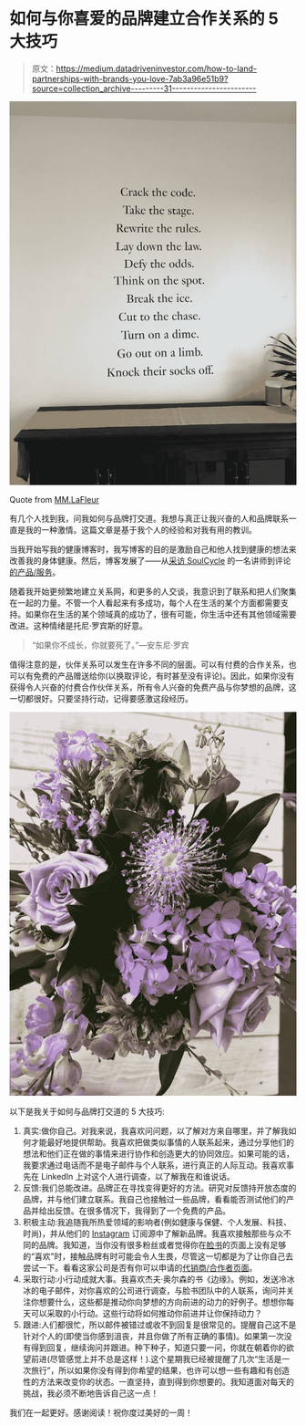 # 如何与你喜爱的品牌建立合作关系的 5 大技巧

> 原文：<https://medium.datadriveninvestor.com/how-to-land-partnerships-with-brands-you-love-7ab3a96e51b9?source=collection_archive---------31----------------------->

![](img/c4db0806e7282dd841a156e51aaf8881.png)

Quote from [MM.LaFleur](https://mmlafleur.com/)

有几个人找到我，问我如何与品牌打交道。我想与真正让我兴奋的人和品牌联系一直是我的一种激情。这篇文章是基于我个人的经验和对我有用的教训。

当我开始写我的健康博客时，我写博客的目的是激励自己和他人找到健康的想法来改善我的身体健康。然后，博客发展了——从[采访 SoulCycle](https://lovehealthandwellness.wordpress.com/2016/07/07/soulcycle-in-the-castro/) 的一名讲师到评论[的产品/服务](https://lovehealthandwellness.wordpress.com/2018/12/04/simple-snacking-with-rxbar/)。

随着我开始更频繁地建立关系网，和更多的人交谈，我意识到了联系和把人们聚集在一起的力量。不管一个人看起来有多成功，每个人在生活的某个方面都需要支持。如果你在生活的某个领域真的成功了，很有可能，你生活中还有其他领域需要改进。这种情绪是托尼·罗宾斯的好意。

> “如果你不成长，你就要死了。”—安东尼·罗宾

值得注意的是，伙伴关系可以发生在许多不同的层面。可以有付费的合作关系，也可以有免费的产品赠送给你(以换取评论，有时甚至没有评论)。因此，如果你没有获得令人兴奋的付费合作伙伴关系，所有令人兴奋的免费产品与你梦想的品牌，这一切都很好。只要坚持行动，记得要感激这段经历。

![](img/ebb53417ce4b43259f6b3e328827d5dd.png)

以下是我关于如何与品牌打交道的 5 大技巧:

1.  真实:做你自己。对我来说，我喜欢问问题，以了解对方来自哪里，并了解我如何才能最好地提供帮助。我喜欢把做类似事情的人联系起来，通过分享他们的想法和他们正在做的事情来进行协作和创造更大的协同效应。如果可能的话，我要求通过电话而不是电子邮件与个人联系，进行真正的人际互动。我喜欢事先在 LinkedIn 上对这个人进行调查，以了解我在和谁说话。
2.  反馈:我们总能改进。品牌正在寻找变得更好的方法。研究对反馈持开放态度的品牌，并与他们建立联系。我自己也接触过一些品牌，看看能否测试他们的产品并给出反馈。在很多情况下，我得到了一个免费的产品。
3.  积极主动:我追随我所热爱领域的影响者(例如健康与保健、个人发展、科技、时尚)，并从他们的 [Instagram](https://www.instagram.com/) 订阅源中了解新品牌。我喜欢接触那些与众不同的品牌。我知道，当你没有很多粉丝或者觉得你在[脸书](https://www.facebook.com/)的页面上没有足够的“喜欢”时，接触品牌有时可能会令人生畏，尽管这一切都是为了让你自己去尝试一下。看看这家公司是否有你可以申请的[代销商/合作者页面](https://well.ca/affiliates)。
4.  采取行动:小行动成就大事。我喜欢杰夫·奥尔森的书《边缘》。例如，发送冷冰冰的电子邮件，对你喜欢的公司进行调查，与脸书团队中的人联系，询问并关注你想要什么，这些都是推动你向梦想的方向前进的动力的好例子。想想你每天可以采取的小行动。这些行动将如何推动你前进并让你保持动力？
5.  跟进:人们都很忙，所以邮件被错过或收不到回复是很常见的。提醒自己这不是针对个人的(即使当你感到沮丧，并且你做了所有正确的事情)。如果第一次没有得到回复，继续询问并跟进。种下种子，知道只要一问，你就在朝着你的欲望前进(尽管感觉上并不总是这样！).这个星期我已经被提醒了几次“生活是一次旅行”，所以如果你没有得到你希望的结果，也许可以想一些有趣和有创造性的方法来改变你的状态。一直坚持，直到得到你想要的。我知道面对每天的挑战，我必须不断地告诉自己这一点！

我们在一起更好。感谢阅读！祝你度过美好的一周！